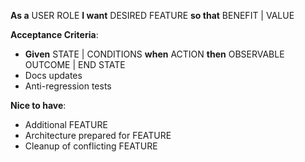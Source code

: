**As a** USER ROLE
  **I want** DESIRED FEATURE
  **so that** BENEFIT | VALUE

**Acceptance Criteria**:

- **Given** STATE | CONDITIONS **when** ACTION **then** OBSERVABLE OUTCOME | END STATE
- Docs updates
- Anti-regression tests

**Nice to have**:

- Additional FEATURE
- Architecture prepared for FEATURE
- Cleanup of conflicting FEATURE